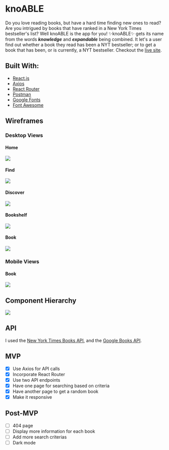 # knoABLE

Do you love reading books, but have a hard time finding new ones to read? Are you intrigued by books that have ranked in a New York Times bestseller's list? Well knoABLE is the app for you! ✨knoABLE✨ gets its name from the words ___knowledge___ and ___expandable___ being combined. It let's a user find out whether a book they read has been a NYT bestseller; or to get a book that has been, or is currently, a NYT bestseller. Checkout the [live site](https://knoable.netlify.app/).

## Built With:

- [React.js](reactjs.org)
- [Axios](axios-http.com)
- [React Router](reactrouter.com)
- [Postman](postman.com)
- [Google Fonts](fonts.google.com)
- [Font Awesome](fontawesome.com)

## Wireframes

### Desktop Views

#### Home
![](./src/images/Home_component.png)
#### Find
![](./src/images/Find_component.png)
#### Discover
![](./src/images/Discover_component.png)
#### Bookshelf
![](./src/images/Bookshelf_component.png)
#### Book
![](./src/images/Book_component-desktop.png)

### Mobile Views

#### Book
![](./src/images/Book_component-mobile.png)

## Component Hierarchy

![](./src/images/knoABLE_Component_Hierarchy.png)

## API

I used the [New York Times Books API](https://developer.nytimes.com/docs/books-product/1/overview), and the [Google Books API](https://developers.google.com/books/docs/overview#books_api_v1).

## MVP

- [x] Use Axios for API calls
- [x] Incorporate React Router
- [x] Use two API endpoints
- [x] Have one page for searching based on criteria
- [x] Have another page to get a random book
- [x] Make it responsive

## Post-MVP

- [ ] 404 page
- [ ] Display more information for each book
- [ ] Add more search criterias
- [ ] Dark mode
